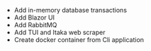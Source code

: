  - Add in-memory database transactions
 - Add Blazor UI
 - Add RabbitMQ
 - Add TUI and Itaka web scraper
 - Create docker container from Cli application
